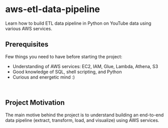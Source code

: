 # aws-etl-data-pipeline

Learn how to build ETL data pipeline in Python on YouTube data using various AWS services.

## Prerequisites
Few things you need to have before starting the project:
- Understanding of AWS services: EC2, IAM, Glue, Lambda, Athena, S3
- Good knowledge of SQL, shell scripting, and Python
- Curious and energetic mind :) 

<br />

## Project Motivation
The main motive behind the project is to understand building an end-to-end data pipeline (extract, transform, load, and visualize) using AWS services. 
